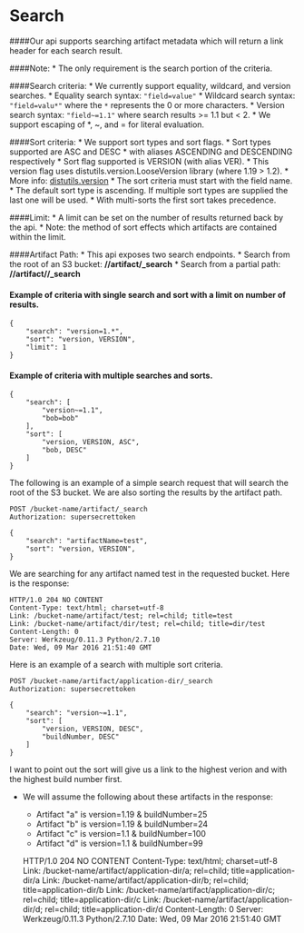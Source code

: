 Search
======

####Our api supports searching artifact metadata which will return a link header for each search result.

####Note:
    * The only requirement is the search portion of the criteria.

####Search criteria:
    * We currently support equality, wildcard, and version searches.
    * Equality search syntax: `"field=value"`
    * Wildcard search syntax: `"field=valu*"` where the `*` represents the 0 or more characters.
    * Version search syntax: `"field~=1.1"` where search results >= 1.1 but < 2.
    * We support escaping of \*, ~, and = for literal evaluation.

####Sort criteria:
    * We support sort types and sort flags.
    * Sort types supported are ASC and DESC
        * with aliases ASCENDING and DESCENDING respectively
    * Sort flag supported is VERSION (with alias VER).
    * This version flag uses distutils.version.LooseVersion library (where 1.19 > 1.2).
        * More info: [distutils.version](https://docs.python.org/2/distutils/apiref.html#module-distutils.version)
    * The sort criteria must start with the field name.
    * The default sort type is ascending. If multiple sort types are supplied the last one will be used.
    * With multi-sorts the first sort takes precedence.

####Limit:
    * A limit can be set on the number of results returned back by the api.
    * Note: the method of sort effects which artifacts are contained within the limit.

####Artifact Path:
    * This api exposes two search endpoints.
        * Search from the root of an S3 bucket:  **/<bucket-name>/artifact/\_search**
        * Search from a partial path: **/<bucket-name>/artifact/<path>/\_search**

#### Example of criteria with single search and sort with a limit on number of results.

    {
        "search": "version=1.*",
        "sort": "version, VERSION",
        "limit": 1
    }

#### Example of criteria with multiple searches and sorts.
    {
        "search": [
            "version~=1.1",
            "bob=bob"
        ],
        "sort": [
            "version, VERSION, ASC",
            "bob, DESC"
        ]
    }


The following is an example of a simple search request that will search the root of the S3 bucket. We are also sorting the results by the artifact path.

    POST /bucket-name/artifact/_search
    Authorization: supersecrettoken

    {
        "search": "artifactName=test",
        "sort": "version, VERSION",
    }

We are searching for any artifact named test in the requested bucket. Here is the response:

    HTTP/1.0 204 NO CONTENT
    Content-Type: text/html; charset=utf-8
    Link: /bucket-name/artifact/test; rel=child; title=test
    Link: /bucket-name/artifact/dir/test; rel=child; title=dir/test
    Content-Length: 0
    Server: Werkzeug/0.11.3 Python/2.7.10
    Date: Wed, 09 Mar 2016 21:51:40 GMT

Here is an example of a search with multiple sort criteria.

    POST /bucket-name/artifact/application-dir/_search
    Authorization: supersecrettoken

    {
        "search": "version~=1.1",
        "sort": [
            "version, VERSION, DESC",
            "buildNumber, DESC"
        ]
    }

I want to point out the sort will give us a link to the highest verion and with the highest build number first.
* We will assume the following about these artifacts in the response:
    * Artifact "a" is version=1.19 & buildNumber=25
    * Artifact "b" is version=1.19 & buildNumber=24
    * Artifact "c" is version=1.1 & buildNumber=100
    * Artifact "d" is version=1.1 & buildNumber=99

    HTTP/1.0 204 NO CONTENT
    Content-Type: text/html; charset=utf-8
    Link: /bucket-name/artifact/application-dir/a; rel=child; title=application-dir/a
    Link: /bucket-name/artifact/application-dir/b; rel=child; title=application-dir/b
    Link: /bucket-name/artifact/application-dir/c; rel=child; title=application-dir/c
    Link: /bucket-name/artifact/application-dir/d; rel=child; title=application-dir/d
    Content-Length: 0
    Server: Werkzeug/0.11.3 Python/2.7.10
    Date: Wed, 09 Mar 2016 21:51:40 GMT
